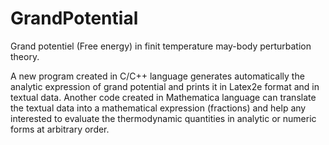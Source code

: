 # GrandPotential
Grand potentiel (Free energy) in finit temperature may-body perturbation theory.

A new program created in C/C++ language generates automatically the analytic expression of grand potential and prints it in Latex2e format and in textual data. 
Another code created in Mathematica language can translate the textual data into a mathematical expression (fractions) and help any interested to evaluate the thermodynamic quantities in analytic or numeric forms at arbitrary order.
